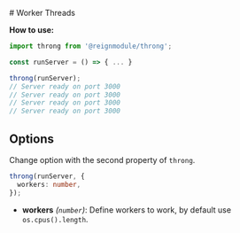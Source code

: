 # Worker Threads

**How to use:**

```ts
import throng from '@reignmodule/throng';

const runServer = () => { ... }

throng(runServer);
// Server ready on port 3000
// Server ready on port 3000
// Server ready on port 3000
// Server ready on port 3000
```

## Options

Change option with the second property of `throng`.

```ts
throng(runServer, {
  workers: number,
});
```

- **workers** *(`number`)*: Define workers to work, by default use `os.cpus().length`.
